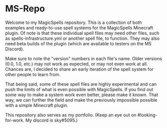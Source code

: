 # MS-Repo
Welcome to my MagicSpells repository. This is a collection of both examples and ready-to-use 
spell systems for the MagicSpells Minecraft plugin. Of note is that these individual spell 
files may need other files, such as spells-infrastructure.yml or another spell file, to 
function. They may also need beta builds of the plugin (which are available to testers on the 
MS Discord).

Make sure to note the "version" numbers in each file's name. Older versions (0.0, 1.0, etc.)
may not work as expected, or may not even work at all. Chances are, I decided to share an
early iteration of the spell system for other people to learn from.

That being said, some of these spell files are highly experimental and can push the limits
of what is even possible with MagicSpells. If you find out some way to make a system work
even better, please make it known. That way, we can further the field and make the previously
impossible possible with a simple Minecraft plugin.

This repository also serves as my portfolio. (Keep an eye out on #looking-for-work. My discord
is sky#5095.)
